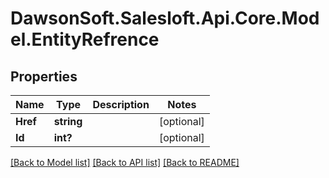 # DawsonSoft.Salesloft.Api.Core.Model.EntityRefrence

## Properties

Name | Type | Description | Notes
------------ | ------------- | ------------- | -------------
**Href** | **string** |  | [optional] 
**Id** | **int?** |  | [optional] 

[[Back to Model list]](../README.md#documentation-for-models) [[Back to API list]](../README.md#documentation-for-api-endpoints) [[Back to README]](../README.md)

